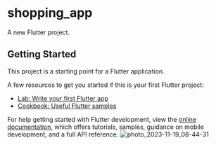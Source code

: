 # shopping_app

A new Flutter project.

## Getting Started

This project is a starting point for a Flutter application.

A few resources to get you started if this is your first Flutter project:

- [Lab: Write your first Flutter app](https://docs.flutter.dev/get-started/codelab)
- [Cookbook: Useful Flutter samples](https://docs.flutter.dev/cookbook)

For help getting started with Flutter development, view the
[online documentation](https://docs.flutter.dev/), which offers tutorials,
samples, guidance on mobile development, and a full API reference.
![photo_2023-11-19_08-44-31](https://github.com/Fatma-abdelghany/ShoppingLogin/assets/143908737/5bd14143-2ad1-40ec-b17c-d7468949c3e7)

